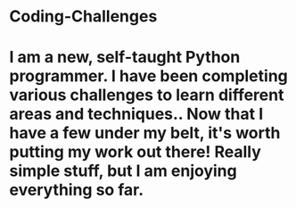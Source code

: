 # Coding-Challenges
# I am a new, self-taught Python programmer.  I have been completing various challenges to learn different areas and techniques..  Now that I have a few under my belt, it's worth putting my work out there!  Really simple stuff, but I am enjoying everything so far.
